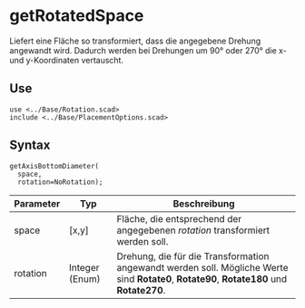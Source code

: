# getRotatedSpace

Liefert eine Fläche so transformiert, dass die angegebene Drehung angewandt wird. Dadurch werden bei Drehungen um 90° oder 270° die x- und y-Koordinaten vertauscht.

## Use
```
use <../Base/Rotation.scad>
include <../Base/PlacementOptions.scad>
```

## Syntax
```
getAxisBottomDiameter(
  space,
  rotation=NoRotation);
```

| Parameter | Typ | Beschreibung |
| ------ | ------ | ------ |
| space | \[x,y] | Fläche, die entsprechend der angegebenen *rotation* transformiert werden soll. |
| rotation | Integer (Enum) | Drehung, die für die Transformation angewandt werden soll. Mögliche Werte sind __Rotate0__, __Rotate90__, __Rotate180__ und __Rotate270__. |
